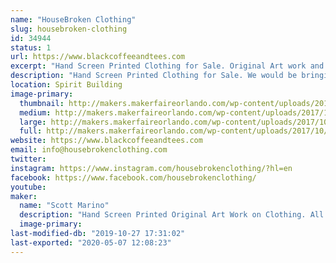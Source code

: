 ```yaml
---
name: "HouseBroken Clothing"
slug: housebroken-clothing
id: 34944
status: 1
url: https://www.blackcoffeeandtees.com
excerpt: "Hand Screen Printed Clothing for Sale. Original Art work and Screen Printing all done by HouseBroken Clothing. "
description: "Hand Screen Printed Clothing for Sale. We would be bringing 2 clothing lines with us, Black Coffee and Tees and House Broken Clothing. Black Coffee and Tees is a sci fi, horror, comic parody line and House Broken Clothing is a Animal Lover Line. All shirts range from $20-$30."
location: Spirit Building
image-primary:
  thumbnail: http://makers.makerfaireorlando.com/wp-content/uploads/2017/10/20170929_201552-150x150.jpg
  medium: http://makers.makerfaireorlando.com/wp-content/uploads/2017/10/20170929_201552-300x169.jpg
  large: http://makers.makerfaireorlando.com/wp-content/uploads/2017/10/20170929_201552-1024x576.jpg
  full: http://makers.makerfaireorlando.com/wp-content/uploads/2017/10/20170929_201552.jpg
website: https://www.blackcoffeeandtees.com
email: info@housebrokenclothing.com
twitter: 
instagram: https://www.instagram.com/housebrokenclothing/?hl=en
facebook: https://www.facebook.com/housebrokenclothing/
youtube: 
maker:
  name: "Scott Marino"
  description: "Hand Screen Printed Original Art Work on Clothing. All Art is Drawn and Hand Screen Printed by the Artist, Scott Marino."
  image-primary: 
last-modified-db: "2019-10-27 17:31:02"
last-exported: "2020-05-07 12:08:23"
---
```

